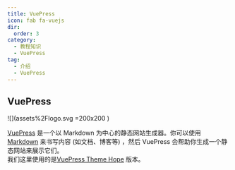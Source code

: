```yaml
---
title: VuePress
icon: fab fa-vuejs
dir:
  order: 3
category:
  - 教程知识
  - VuePress
tag:
  - 介绍
  - VuePress
---
```


## VuePress

![](assets%2Flogo.svg =200x200 )

[VuePress]("https://v2.vuepress.vuejs.org/") 是一个以 Markdown 为中心的静态网站生成器。你可以使用 [Markdown](https://zh.wikipedia.org/wiki/Markdown) 来书写内容 (如文档、博客等) ，然后 VuePress 会帮助你生成一个静态网站来展示它们。
<br>我们这里使用的是[VuePress Theme Hope]("https://theme-hope.vuejs.press/zh/") 版本。
<!-- more -->
